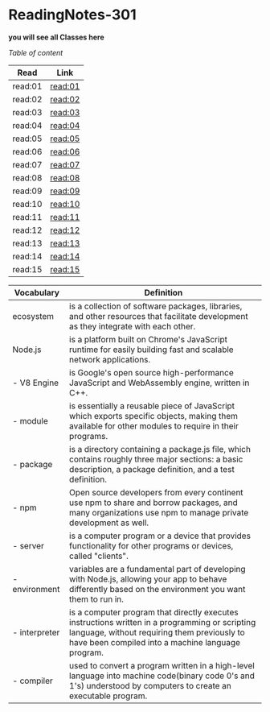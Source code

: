 # ReadingNotes-301

**you will see all Classes here**

*Table of content*
 
 Read      |  Link
 ----------|--------------
 read:01   |  [read:01](https://amalmalmomani.github.io/ReadingNotes-301/read-01)
 read:02   |  [read:02](https://amalmalmomani.github.io/ReadingNotes-301/read-02)
 read:03   |  [read:03](https://amalmalmomani.github.io/ReadingNotes-301/read-03)
 read:04   |  [read:04](https://amalmalmomani.github.io/ReadingNotes-301/read-04)
 read:05   |  [read:05](https://amalmalmomani.github.io/ReadingNotes-301/read-05)
 read:06   |  [read:06](https://amalmalmomani.github.io/ReadingNotes-301/read-06)
 read:07   |  [read:07](https://amalmalmomani.github.io/ReadingNotes-301/read-07)
 read:08   |  [read:08](https://amalmalmomani.github.io/ReadingNotes-301/read-08)
 read:09   |  [read:09](https://amalmalmomani.github.io/ReadingNotes-301/read-09)
 read:10   |  [read:10](https://amalmalmomani.github.io/ReadingNotes-301/read-10)
 read:11   |  [read:11](https://amalmalmomani.github.io/ReadingNotes-301/read-11)
 read:12   |  [read:12](https://amalmalmomani.github.io/ReadingNotes-301/read-12)
 read:13   |  [read:13](https://amalmalmomani.github.io/ReadingNotes-301/read-13)
 read:14   |  [read:14](https://amalmalmomani.github.io/ReadingNotes-301/read-14)
 read:15   |  [read:15](https://amalmalmomani.github.io/ReadingNotes-301/read-15)



   Vocabulary   |  Definition
 ---------------|--------------
   ecosystem    | is a collection of software packages, libraries, and other resources that facilitate development as they integrate                        with each other. 
   Node.js      | is a platform built on Chrome's JavaScript runtime for easily building fast and scalable network applications.
   - V8 Engine  | is Google's open source high-performance JavaScript and WebAssembly engine, written in C++. 
   - module     | is essentially a reusable piece of JavaScript which exports specific objects, making them available for other modules to require in their programs.
   - package    | is a directory containing a package.js file, which contains roughly three major sections: a basic description, a package definition, and a test definition.
   - npm        |  Open source developers from every continent use npm to share and borrow packages, and many organizations use npm to manage private development as well.
   - server     | is a computer program or a device that provides functionality for other programs or devices, called "clients".
   - environment| variables are a fundamental part of developing with Node.js, allowing your app to behave differently based on the environment you want them to run in. 
   - interpreter| is a computer program that directly executes instructions written in a programming or scripting language, without requiring them previously to have been compiled into a machine language program.
   - compiler   | used to convert a program written in a high-level language into machine code(binary code 0's and 1's) understood by computers to create an executable program.
  
